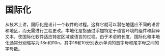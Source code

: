# 国际化

从技术上讲，国际化是设计一个软件的过程，这样它就可以潜在地适应不同的语言和地区，而无需进行工程更改。本地化是指通过添加特定于语言环境的组件和翻译文本，使国际化软件适应特定区域或语言的过程。由于术语的长度，国际化和本地化通常分别缩写为i18n和l10n，其中18和10分别表示单词的首字母和尾字母之间的字母数。